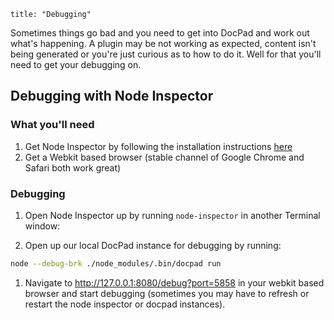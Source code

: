 ```
title: "Debugging"
```

Sometimes things go bad and you need to get into DocPad and work out what's happening. A plugin may be not working as expected, content isn't being generated or you're just curious as to how to do it. Well for that you'll need to get your debugging on.


## Debugging with Node Inspector

### What you'll need

1. Get Node Inspector by following the installation instructions [here](https://gist.github.com/balupton/3944017)
2. Get a Webkit based browser (stable channel of Google Chrome and Safari both work great)

### Debugging

1. Open Node Inspector up by running `node-inspector` in another Terminal window:

1. Open up our local DocPad instance for debugging by running:

``` bash
node --debug-brk ./node_modules/.bin/docpad run
```

1. Navigate to http://127.0.0.1:8080/debug?port=5858 in your webkit based browser and start debugging (sometimes you may have to refresh or restart the node inspector or docpad instances).
